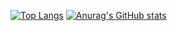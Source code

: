 <!--
**swxctx/swxctx** is a ✨ _special_ ✨ repository because its `README.md` (this file) appears on your GitHub profile.

Here are some ideas to get you started:

- 🔭 I’m currently working on ...
- 🌱 I’m currently learning ...
- 👯 I’m looking to collaborate on ...
- 🤔 I’m looking for help with ...
- 💬 Ask me about ...
- 📫 How to reach me: ...
- 😄 Pronouns: ...
- ⚡ Fun fact: ...
-->
[![Top Langs](https://github-readme-stats.vercel.app/api/top-langs/?username=swxctx)](https://github.com/anuraghazra/github-readme-stats)
[![Anurag's GitHub stats](https://github-readme-stats.vercel.app/api?username=swxctx&show_icons=true&include_all_commits=true&show_owner=true)](https://github.com/anuraghazra/github-readme-stats)

